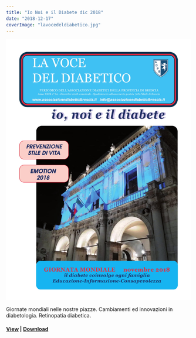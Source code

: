 ```yaml
---
title: "Io Noi e il Diabete dic 2018"
date: "2018-12-17"
coverImage: "lavocedeldiabetico.jpg"
---
```


![](images/lavocedeldiabetico.jpg)


Giornate mondiali nelle nostre piazze. Cambiamenti ed innovazioni in diabetologia. Retinopatia diabetica.

#### [View](http://198.211.122.197/diabetwp/wordpress/wp-content/uploads/2020/01/Io-noi-e-il-diabete-dic-2018.pdf) | [Download](http://198.211.122.197/diabetwp/wordpress/wp-content/uploads/2020/01/Io-noi-e-il-diabete-dic-2018.pdf)

